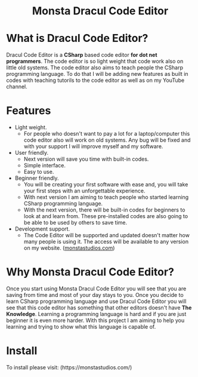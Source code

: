 <h1 align="center">Monsta Dracul Code Editor</h1>

# What is Dracul Code Editor?
<p>Dracul Code Editor is a <b>CSharp</b> based code editor <b>for dot net programmers</b>. The code editor is so light weight that code work also on little old systems. The code editor also aims to teach people the CSharp programming language. To do that I will be adding new features as built in codes with teaching tutorils to the code editor as well as on my YouTube channel.</p>

# Features
* Light weight.
  * For people who doesn't want to pay a lot for a laptop/computer this code editor also will work on old systems. Any bug will be fixed and with your support I will improve myself and my software.
* User friendly.
  * Next version will save you time with built-in codes.
  * Simple interface.
  * Easy to use.
* Beginner friendly.
  * You will be creating your first software with ease and, you will take your first steps with an unforgettable experience.
  * With next version I am aiming to teach people who started learning CSharp programming language.
  * With the next version, there will be built-in codes for beginners to look at and learn from. These pre-installed codes are also going to be able to be used by others to save time.
* Development support.
  * The Code Editor will be supported and updated doesn't matter how many people is using it. The access will be available to any version on my website. ([monstastudios.com](https://monstastudios.com/))

# Why Monsta Dracul Code Editor?
<p>Once you start using Monsta Dracul Code Editor you will see that you are saving from time and most of your day stays to you. Once you decide to learn CSharp programming language and use Dracul Code Editor you will see that this code editor has something that other editors doesn't have <b>The Knowledge</b>. Learning a programming language is hard and if you are just beginner it is even more harder. With this project I am aiming to help you learning and trying to show what this language is capable of.</p>

# Install
<p>To install please visit: (https://monstastudios.com/)</p>
